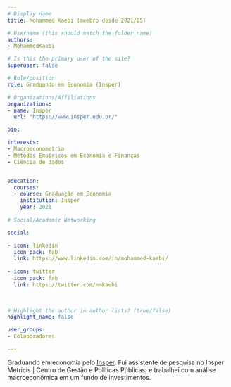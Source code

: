 ```yaml
---
# Display name
title: Mohammed Kaebi (membro desde 2021/05)

# Username (this should match the folder name)
authors:
- MohammedKaebi

# Is this the primary user of the site?
superuser: false

# Role/position
role: Graduando em Economia (Insper)

# Organizations/Affiliations
organizations:
- name: Insper
  url: "https://www.insper.edu.br/"

bio:

interests:
- Macroeconometria
- Métodos Empíricos em Economia e Finanças
- Ciência de dados


education:
  courses:
  - course: Graduação em Economia 
    institution: Insper
    year: 2021
    
# Social/Academic Networking

social:

- icon: linkedin
  icon_pack: fab
  link: https://www.linkedin.com/in/mohammed-kaebi/
  
- icon: twitter
  icon_pack: fab
  link: https://twitter.com/mmkaebi
  

  
# Highlight the author in author lists? (true/false)
highlight_name: false

user_groups:
- Colaboradores

---
```


Graduando em economia pelo [Insper](https://www.insper.edu.br/). Fui assistente de pesquisa no Insper Metricis | Centro de Gestão e Políticas Públicas, e trabalhei com análise macroeconômica em um fundo de investimentos.

